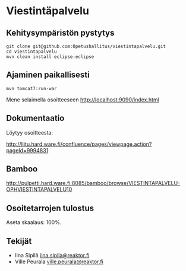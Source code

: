 Viestintäpalvelu
================

Kehitysympäristön pystytys
--------------------------

    git clone git@github.com:Opetushallitus/viestintapalvelu.git
    cd viestintapalvelu
    mvn clean install eclipse:eclipse

Ajaminen paikallisesti
----------------------

    mvn tomcat7:run-war
    
Mene selaimella osoitteeseen <http://localhost:9090/index.html>

Dokumentaatio
-------------

Löytyy osoitteesta:

<http://liitu.hard.ware.fi/confluence/pages/viewpage.action?pageId=9994831>

Bamboo
------
http://pulpetti.hard.ware.fi:8085/bamboo/browse/VIESTINTAPALVELU-OPHVIESTINTAPALVELU10

Osoitetarrojen tulostus
-----------------------

Aseta skaalaus: 100%.

Tekijät
-------

* Iina Sipilä <iina.sipila@reaktor.fi>
* Ville Peurala <ville.peurala@reaktor.fi>
